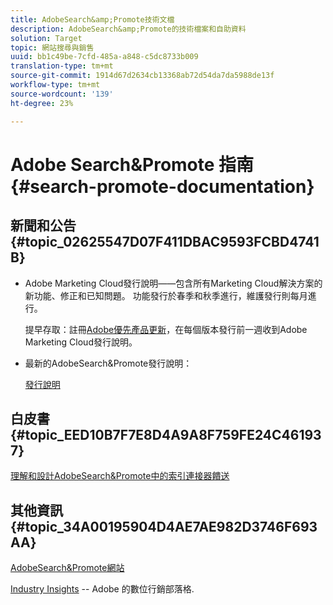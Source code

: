 ```yaml
---
title: AdobeSearch&amp;Promote技術文檔
description: AdobeSearch&amp;Promote的技術檔案和自助資料
solution: Target
topic: 網站搜尋與銷售
uuid: bb1c49be-7cfd-485a-a848-c5dc8733b009
translation-type: tm+mt
source-git-commit: 1914d67d2634cb13368ab72d54da7da5988de13f
workflow-type: tm+mt
source-wordcount: '139'
ht-degree: 23%

---
```



# Adobe Search&amp;Promote 指南 {#search-promote-documentation}

## 新聞和公告{#topic_02625547D07F411DBAC9593FCBD4741B}

<!-- * **Attention:** [Adobe Search&amp;Promote End-of-Service Announcement](/help/sp-eol.md). -->

* Adobe Marketing Cloud發行說明——包含所有Marketing Cloud解決方案的新功能、修正和已知問題。 功能發行於春季和秋季進行，維護發行則每月進行。

   提早存取：註冊[Adobe優先產品更新](https://campaign.adobe.com/webApp/adbePriorityProductSubscribe)，在每個版本發行前一週收到Adobe Marketing Cloud發行說明。

* 最新的AdobeSearch&amp;Promote發行說明：

   [發行說明](/help/c-searchpromote-release-notes/c-rn-02-13-18-version-1811.md)

## 白皮書 {#topic_EED10B7F7E8D4A9A8F759FE24C461937}

[理解和設計AdobeSearch&amp;Promote中的索引連接器饋送](https://marketing.adobe.com/resources/help/en_US/snp/index_connector_feeds.pdf)

## 其他資訊{#topic_34A00195904D4AE7AE982D3746F693AA}

[AdobeSearch&amp;Promote網站](https://www.adobe.com/solutions/testing-targeting/search-driven-merchandising.html)

[Industry Insights](https://blogs.adobe.com/digitalmarketing/) -- Adobe 的數位行銷部落格.
